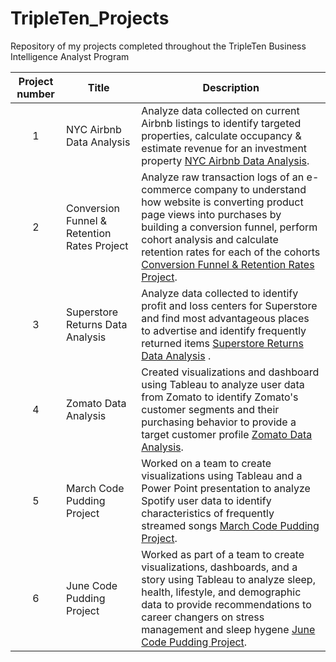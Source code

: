 # TripleTen_Projects
Repository of my projects completed throughout the TripleTen Business Intelligence Analyst Program


| Project number | Title | Description |
| :-----------: | ----------- |----------- |
| 1 | NYC Airbnb Data Analysis | Analyze data collected on current Airbnb listings to identify targeted properties, calculate occupancy & estimate revenue for an investment property [NYC Airbnb Data Analysis](NYC_Airbnb_Project_Files/NYCAirbnbProjectREADME.md).|
| 2 | Conversion Funnel & Retention Rates Project | Analyze raw transaction logs of an e-commerce company to understand how website is converting product page views into purchases by building a conversion funnel, perform cohort analysis and calculate retention rates for each of the cohorts [Conversion Funnel & Retention Rates Project](Conversion_Funnel_Retention_Rates_Project_Files/ConversionFunnelRetentionRateProjectREADME.md).|
| 3 | Superstore Returns Data Analysis | Analyze data collected to identify profit and loss centers for Superstore and find most advantageous places to advertise and identify frequently returned items [Superstore Returns Data Analysis](Superstore_Returns_Project_Files/SuperstoreReturnsREADME.md) .|
| 4 | Zomato Data Analysis | Created visualizations and dashboard using Tableau to analyze user data from Zomato to identify Zomato's customer segments and their purchasing behavior to provide a target customer profile [Zomato Data Analysis](Zomato_Project_Files/ZomatoProjectREADME.md).|
| 5 | March Code Pudding Project | Worked on a team to create visualizations using Tableau and a Power Point presentation to analyze Spotify user data to identify characteristics of frequently streamed songs [March Code Pudding Project](March_Code_Pudding_Project_Files/MarchCodePuddingProjectREADME.md).|
| 6 | June Code Pudding Project | Worked as part of a team to create visualizations, dashboards, and a story using Tableau to analyze sleep, health, lifestyle, and demographic data to provide recommendations to career changers on stress management and sleep hygene [June Code Pudding Project](June_Code_Pudding_Project_Files/JuneCodePuddingProjectREADME.md).|
